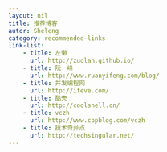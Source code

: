 ```yaml
---
layout: nil
title: 推荐博客
autor: Sheleng
category: recommended-links
link-list:
    - title: 左懒
      url: http://zuolan.github.io/
    - title: 阮一峰
      url: http://www.ruanyifeng.com/blog/
    - title: 并发编程网
      url: http://ifeve.com/
    - title: 酷壳
      url: http://coolshell.cn/
    - title: vczh
      url: http://www.cppblog.com/vczh
    - title: 技术奇异点
      url: http://techsingular.net/
---
```


